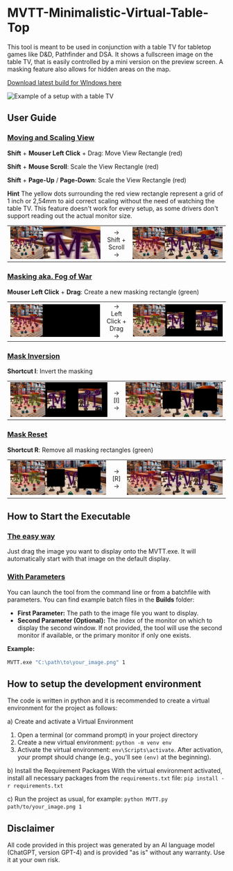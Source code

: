 
# MVTT-Minimalistic-Virtual-Table-Top
This tool is meant to be used in conjunction with a table TV for tabletop games like D&amp;D, Pathfinder and DSA. It shows a fullscreen image on the table TV, that is easily controlled by a mini version on the preview screen. A masking feature also allows for hidden areas on the map.

<a href="/Builds/20250221/" download>Download latest build for WIndows here</a>

![Example of a setup with a table TV](ExampleSetup.jpg)

## User Guide

### <ins>Moving and Scaling View</ins>
**Shift** + **Mouser Left Click** + Drag: Move View Rectangle (red)

**Shift** + **Mouse Scroll**: Scale the View Rectangle (red)

**Shift** + **Page-Up** / **Page-Down**: Scale the View Rectangle (red)

**Hint** The yellow dots surrounding the red view rectangle represent a grid of 1 inch or 2,54mm to aid correct scaling without the need of watching the table TV. This feature doesn't work for every setup, as some drivers don't support reading out the actual monitor size.
<table><tr><td> <img src="Images/Pre_Zoom.png" alt="Example befor Zooming"> </td><td align="center">&#8594;<br>Shift + Scroll<br>&#8594;</td><td> <img src="Images/Post_Reset.png" alt="Example after Zooming"> </td></tr></table>

### <ins>Masking aka. Fog of War</ins>
**Mouser Left Click** + **Drag**: Create a new masking rectangle (green)
<table><tr><td> <img src="Images/Pre_Select.png" alt="Example befor Masking"> </td><td align="center">&#8594;<br>Left Click + Drag<br>&#8594;</td><td> <img src="Images/Pre_Invert.png" alt="Example after Masking"> </td></tr></table>

### <ins>Mask Inversion</ins>
**Shortcut I**: Invert the masking
<table><tr><td> <img src="Images/Pre_Invert.png" alt="Example befor Mask Inversion"> </td><td align="center">&#8594;<br>[I]<br>&#8594;</td><td> <img src="Images/Post_Invert.png" alt="Example after Mask Inversion"> </td></tr></table>

### <ins>Mask Reset</ins>
**Shortcut R**: Remove all masking rectangles (green)
<table><tr><td> <img src="Images/Post_Invert.png" alt="Example befor Masking"> </td><td align="center">&#8594;<br>[R]<br>&#8594;</td><td> <img src="Images/Post_Reset.png" alt="Example after Masking"> </td></tr></table>


## How to Start the Executable
### <ins>The easy way</ins>
Just drag the image you want to display onto the MVTT.exe. It will automatically start with that image on the default display.

### <ins>With Parameters</ins>
You can launch the tool from the command line or from a batchfile with parameters. You can find example batch files in the **Builds** folder:
- **First Parameter:** The path to the image file you want to display.
- **Second Parameter (Optional):** The index of the monitor on which to display the second window. If not provided, the tool will use the second monitor if available, or the primary monitor if only one exists.

**Example:**
```bash
MVTT.exe "C:\path\to\your_image.png" 1
```


## How to setup the development environment

The code is written in python and it is recommended to create a virtual environment for the project as follows:

a) Create and activate a Virtual Environment
 1. Open a terminal (or command prompt) in your project directory
 2. Create a new virtual environment: `python -m venv env`
3. Activate the virtual environment: `env\Scripts\activate`. After activation, your prompt should change (e.g., you'll see `(env)` at the beginning).

b) Install the Requirement Packages
With the virtual environment activated, install all necessary packages from the `requirements.txt` file:
`pip install -r requirements.txt`

c) Run the project as usual, for example:
`python MVTT.py path/to/your_image.png 1`

## Disclaimer
All code provided in this project was generated by an AI language model (ChatGPT, version GPT-4) and is provided "as is" without any warranty. Use it at your own risk.
